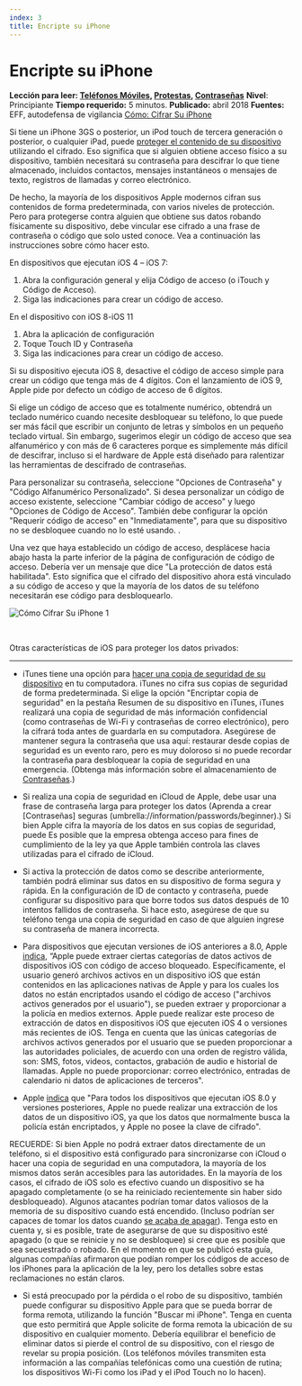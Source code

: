 ```yaml
---
index: 3
title: Encripte su iPhone
---
```

Encripte su iPhone
===========================

**Lección para leer: [Teléfonos Móviles](umbrella://communications/mobile-phones), [Protestas](umbrella://work/protests), [Contraseñas](umbrella://information/passwords)**
**Nivel**: Principiante
**Tiempo requerido:** 5 minutos.
**Publicado:** abril 2018
**Fuentes:** EFF, autodefensa de vigilancia [Cómo: Cifrar Su iPhone](https://ssd.eff.org/en/module/how-encrypt-your-iphone)

Si tiene un iPhone 3GS o posterior, un iPod touch de tercera generación o posterior, o cualquier iPad, puede [proteger el contenido de su dispositivo](https://www.apple.com/privacy/privacy-built-in/ ) utilizando el cifrado. Eso significa que si alguien obtiene acceso físico a su dispositivo, también necesitará su contraseña para descifrar lo que tiene almacenado, incluidos contactos, mensajes instantáneos o mensajes de texto, registros de llamadas y correo electrónico.

De hecho, la mayoría de los dispositivos Apple modernos cifran sus contenidos de forma predeterminada, con varios niveles de protección. Pero para protegerse contra alguien que obtiene sus datos robando físicamente su dispositivo, debe vincular ese cifrado a una frase de contraseña o código que solo usted conoce. Vea a continuación las instrucciones sobre cómo hacer esto.

En dispositivos que ejecutan iOS 4 – iOS 7:

1.  Abra la configuración general y elija Código de acceso (o iTouch y Código de Acceso).
2.  Siga las indicaciones para crear un código de acceso.

En el dispositivo con iOS 8-iOS 11

1.  Abra la aplicación de configuración
2.  Toque Touch ID y Contraseña
3.  Siga las indicaciones para crear un código de acceso.

Si su dispositivo ejecuta iOS 8, desactive el código de acceso simple para crear un código que tenga más de 4 dígitos. Con el lanzamiento de iOS 9, Apple pide por defecto un código de acceso de 6 dígitos.

Si elige un código de acceso que es totalmente numérico, obtendrá un teclado numérico cuando necesite desbloquear su teléfono, lo que puede ser más fácil que escribir un conjunto de letras y símbolos en un pequeño teclado virtual. Sin embargo, sugerimos elegir un código de acceso que sea alfanumérico y con más de 6 caracteres porque es simplemente más difícil de descifrar, incluso si el hardware de Apple está diseñado para ralentizar las herramientas de descifrado de contraseñas.

Para personalizar su contraseña, seleccione "Opciones de Contraseña" y "Código Alfanumérico Personalizado". Si desea personalizar un código de acceso existente, seleccione "Cambiar código de acceso" y luego "Opciones de Código de Acceso". También debe configurar la opción "Requerir código de acceso" en "Inmediatamente", para que su dispositivo no se desbloquee cuando no lo esté usando. .

Una vez que haya establecido un código de acceso, desplácese hacia abajo hasta la parte inferior de la página de configuración de código de acceso. Debería ver un mensaje que dice "La protección de datos está habilitada". Esto significa que el cifrado del dispositivo ahora está vinculado a su código de acceso y que la mayoría de los datos de su teléfono necesitarán ese código para desbloquearlo.

![Cómo Cifrar Su iPhone 1](howtoencryptyouriphone1.png)

 

Otras características de iOS para proteger los datos privados:
-------------------------------------------------- -------------------------------------------------- ----------------

*   iTunes tiene una opción para [hacer una copia de seguridad de su dispositivo](https://support.apple.com/en-us/HT203977) en tu computadora. iTunes no cifra sus copias de seguridad de forma predeterminada. Si elige la opción "Encriptar copia de seguridad" en la pestaña Resumen de su dispositivo en iTunes, iTunes realizará una copia de seguridad de más información confidencial (como contraseñas de Wi-Fi y contraseñas de correo electrónico), pero la cifrará toda antes de guardarla en su computadora. Asegúrese de mantener segura la contraseña que usa aquí: restaurar desde copias de seguridad es un evento raro, pero es muy doloroso si no puede recordar la contraseña para desbloquear la copia de seguridad en una emergencia. (Obtenga más información sobre el almacenamiento de [Contraseñas](umbrella://information/passwords/advanced).)

*   Si realiza una copia de seguridad en iCloud de Apple, debe usar una frase de contraseña larga para proteger los datos (Aprenda a crear [Contraseñas] seguras (umbrella://information/passwords/beginner).) Si bien Apple cifra la mayoría de los datos en sus copias de seguridad, puede Es posible que la empresa obtenga acceso para fines de cumplimiento de la ley ya que Apple también controla las claves utilizadas para el cifrado de iCloud.

*   Si activa la protección de datos como se describe anteriormente, también podrá eliminar sus datos en su dispositivo de forma segura y rápida. En la configuración de ID de contacto y contraseña, puede configurar su dispositivo para que borre todos sus datos después de 10 intentos fallidos de contraseña. Si hace esto, asegúrese de que su teléfono tenga una copia de seguridad en caso de que alguien ingrese su contraseña de manera incorrecta.

*   Para dispositivos que ejecutan versiones de iOS anteriores a 8.0, Apple [indica](https://web.archive.org/web/20140902203916/http://www.apple.com/legal/more-resources/law-enforcement/), “Apple puede extraer ciertas categorías de datos activos de dispositivos iOS con código de acceso bloqueado. Específicamente, el usuario generó archivos activos en un dispositivo iOS que están contenidos en las aplicaciones nativas de Apple y para los cuales los datos no están encriptados usando el código de acceso ("archivos activos generados por el usuario"), se pueden extraer y proporcionar a la policía en medios externos. Apple puede realizar este proceso de extracción de datos en dispositivos iOS que ejecuten iOS 4 o versiones más recientes de iOS. Tenga en cuenta que las únicas categorías de archivos activos generados por el usuario que se pueden proporcionar a las autoridades policiales, de acuerdo con una orden de registro válida, son: SMS, fotos, videos, contactos, grabación de audio e historial de llamadas. Apple no puede proporcionar: correo electrónico, entradas de calendario ni datos de aplicaciones de terceros".

*   Apple [indica](https://www.apple.com/legal/privacy/law-enforcement-guidelines-us.pdf) que "Para todos los dispositivos que ejecutan iOS 8.0 y versiones posteriores, Apple no puede realizar una extracción de los datos de un dispositivo iOS, ya que los datos que normalmente busca la policía están encriptados, y Apple no posee la clave de cifrado".

RECUERDE: Si bien Apple no podrá extraer datos directamente de un teléfono, si el dispositivo está configurado para sincronizarse con iCloud o hacer una copia de seguridad en una computadora, la mayoría de los mismos datos serán accesibles para las autoridades. En la mayoría de los casos, el cifrado de iOS solo es efectivo cuando un dispositivo se ha apagado completamente (o se ha reiniciado recientemente sin haber sido desbloqueado). Algunos atacantes podrían tomar datos valiosos de la memoria de su dispositivo cuando está encendido. (Incluso podrían ser capaces de tomar los datos cuando [se acaba de apagar](https://en.wikipedia.org/wiki/Cold_boot_attack)). Tenga esto en cuenta y, si es posible, trate de asegurarse de que su dispositivo esté apagado (o que se reinicie y no se desbloquee) si cree que es posible que sea secuestrado o robado. En el momento en que se publicó esta guía, algunas compañías afirmaron que podían romper los códigos de acceso de los iPhones para la aplicación de la ley, pero los detalles sobre estas reclamaciones no están claros.

*   Si está preocupado por la pérdida o el robo de su dispositivo, también puede configurar su dispositivo Apple para que se pueda borrar de forma remota, utilizando la función "Buscar mi iPhone". Tenga en cuenta que esto permitirá que Apple solicite de forma remota la ubicación de su dispositivo en cualquier momento. Debería equilibrar el beneficio de eliminar datos si pierde el control de su dispositivo, con el riesgo de revelar su propia posición. (Los teléfonos móviles transmiten esta información a las compañías telefónicas como una cuestión de rutina; los dispositivos Wi-Fi como los iPad y el iPod Touch no lo hacen).